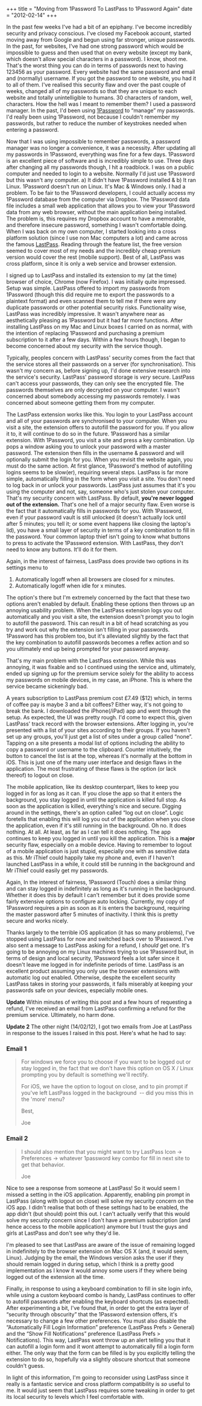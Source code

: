+++
title = "Moving from 1Password To LastPass to 1Password Again"
date = "2012-02-14"
+++

In the past few weeks I've had a bit of an epiphany. I've become incredibly security and privacy conscious. I've closed my Facebook account, started moving away from Google and begun using far stronger, unique passwords. In the past, for websites, I've had one strong password which would be impossible to guess and then used that on every website (except my bank, which doesn't allow special characters in a password). I know, shoot me. That's the worst thing you can do in terms of passwords next to having 123456 as your password. Every website had the same password and email and (normally) username. If you got the password to one website, you had it to all of them. I've realised this security flaw and over the past couple of weeks, changed all of my passwords so that they are unique to each website and totally unintelligible to humans. 30 characters of random, well, characters. How the hell was I meant to remember them? I used a password manager. In the past, I'd been using [1Password](https://agilebits.com/onepassword) to “manage” my passwords. I'd really been using 1Password, not because I couldn't remember my passwords, but rather to reduce the number of keystrokes needed when entering a password.

<!--more-->

Now that I was using impossible to remember passwords, a password manager was no longer a convenience, it was a necessity. After updating all my passwords in 1Password, everything was fine for a few days. 1Password is an excellent piece of software and is incredibly simple to use. Three days after changing all my passwords though, I hit a roadblock. I was on a public computer and needed to login to a website. Normally I'd just use 1Password but this wasn't any computer. a) It didn't have 1Password installed & b) It ran Linux. 1Password doesn't run on Linux. It's Mac & Windows only. I had a problem. To be fair to the 1Password developers, I could actually access my 1Password database from the computer via Dropbox. The 1Password data file includes a small web application that allows you to view your 1Password data from any web browser, without the main application being installed. The problem is, this requires my Dropbox account to have a memorable, and therefore insecure password, something I wasn't comfortable doing. When I was back on my own computer, I started looking into a cross platform solution (since I use non Mac computers a lot) and came across the famous [LastPass](https://lastpass.com/index.php). Reading through the feature list, the free version seemed to cover most of my needs and the incredibly cheap premium version would cover the rest (mobile support). Best of all, LastPass was cross platform, since it is only a web service and browser extension.

I signed up to LastPass and installed its extension to my (at the time) browser of choice, Chrome (now Firefox). I was initially quite impressed. Setup was simple. LastPass offered to import my passwords from 1Password (though this did require me to export the passwords to a plaintext format) and even scanned them to tell me if there were any duplicate passwords or other potential security risks. Functionality wise, LastPass was incredibly impressive. It wasn't anywhere near as aesthetically pleasing as 1Password but it had far more functions. After installing LastPass on my Mac and Linux boxes I carried on as normal, with the intention of replacing 1Password and purchasing a premium subscription to it after a few days. Within a few hours though, I began to become concerned about my security with the service though.

Typically, peoples concern with LastPass' security comes from the fact that the service stores all their passwords on a server (for synchronisation). This wasn't my concern as, before signing up, I'd done extensive research into the service's security. LastPass' password storage is *very* secure. LastPass can't access your passwords, they can only see the encrypted file. The passwords themselves are only decrypted on your computer. I wasn't concerned about somebody accessing my passwords remotely. I was concerned about someone getting them from my computer.

The LastPass extension works like this. You login to your LastPass account and all of your passwords are synchronised to your computer. When you visit a site, the extension offers to autofill the password for you. If you allow it to, it will continue to do so in the future. 1Password has a similar extension. With 1Password, you visit a site and press a key combination. Up pops a window asking you to unlock your password with a master password. The extension then fills in the username & password and will optionally submit the login for you. When you revisit the website again, you must do the same action. At first glance, 1Password's method of autofilling logins seems to be slow(er), requiring several steps. LastPass is far more simple, automatically filling in the form when you visit a site. You don't need to log back in or unlock your passwords. LastPass just assumes that it's you using the computer and not, say, someone who's just stolen your computer. That's my security concern with LastPass. By default, **you're never logged out of the extension.** That's one hell of a major security flaw. Even worse is the fact that it automatically fills in passwords for you. With 1Password, even if your password vault is still unlocked (it doesn't actually lock until after 5 minutes; you tell it; or some event happens like closing the laptop's lid), you have a small layer of security in terms of a key combination to fill in the password. Your common laptop thief isn't going to know what buttons to press to activate the 1Password extension. With LastPass, they don't need to know any buttons. It'll do it for them.

Again, in the interest of fairness, LastPass does provide two options in its settings menu to

1. Automatically logoff when all browsers are closed for x minutes.
2. Automatically logoff when idle for x minutes.

The option's there but I'm extremely concerned by the fact that these two options aren't enabled by default. Enabling these options then throws up an annoying usability problem. When the LastPass extension logs you out automatically and you visit a site, the extension doesn't prompt you to login to autofill the password. This can result in a bit of head scratching as you try and work out why the extension isn't filling in your passwords. 1Password has this problem too, but it's alleviated slightly by the fact that the key combination to autofill passwords becomes a reflex action and so you ultimately end up being prompted for your password anyway.

That's my main problem with the LastPass extension. While this was annoying, it was fixable and so I continued using the service and, ultimately, ended up signing up for the premium service solely for the ability to access my passwords on mobile devices, in my case, an iPhone. This is where the service became sickeningly bad.

A years subscription to LastPass premium cost £7.49 ($12) which, in terms of coffee pay is maybe 3 and a bit coffees? Either way, it's not going to break the bank. I downloaded the iPhone(/iPad) app and went through the setup. As expected, the UI was pretty rough. I'd come to expect this, given LastPass' track record with the browser extensions. After logging in, you're presented with a list of your sites according to their groups. If you haven't set up any groups, you'll just get a list of sites under a group called “none”. Tapping on a site presents a modal list of options including the ability to copy a password or username to the clipboard. Counter intuitively, the button to cancel the list is at the top, whereas it's normally at the bottom in iOS. This is just one of the many user interface and design flaws in the application. The most frustrating of these flaws is the option (or lack thereof) to logout on close.

The mobile application, like its desktop counterpart, likes to keep you logged in for as long as it can. If you close the app so that it enters the background, you stay logged in until the application is killed full stop. As soon as the application is killed, everything's nice and secure. Digging around in the settings, there's an option called “log out on close”. Logic foretells that enabling this will log you out of the application when you close the application, even if it's still running in the background. Oh no. It does nothing. At all. At least, as far as I can tell it does nothing. The app continues to keep you logged in until you kill the application. This is a **major** security flaw, especially on a mobile device. Having to remember to logout of a mobile application is just stupid, especially one with as sensitive data as this. Mr iThief could happily take my phone and, even if I haven't launched LastPass in a while, it could still be running in the background and Mr iThief could easily get my passwords.

Again, In the interest of fairness, 1Password (Touch) does a similar thing and can stay logged in indefinitely as long as it's running in the background. Whether it does this by default I can't remember but it does provide some fairly extensive options to configure auto locking. Currently, my copy of 1Password requires a pin as soon as it is enters the background, requiring the master password after 5 minutes of inactivity. I think this is pretty secure and works nicely.

Thanks largely to the terrible iOS application (it has so many problems), I've stopped using LastPass for now and switched back over to 1Password. I've also sent a message to LastPass asking for a refund, I *should* get one. It's going to be annoying on my Linux machines trying to use 1Password but, in terms of design and local security, 1Password feels a lot safer since it doesn't leave me logged in for indefinite periods of time. LastPass is an excellent product assuming you only use the browser extensions with automatic log out enabled. Otherwise, despite the excellent security LastPass takes in storing your passwords, it fails miserably at keeping your passwords safe on your devices, especially mobile ones.

**Update** Within minutes of writing this post and a few hours of requesting a refund, I've received an email from LastPass confirming a refund for the premium service. Ultimately, no harm done.

**Update 2** The other night (14/02/12), I got two emails from Joe at LastPass in response to the issues I raised in this post. Here's what he had to say:

### Email 1

> For windows we force you to choose if you want to be logged out or stay logged in, the fact that we don't have this option on OS X / Linux prompting you by default is something we'll rectify.
>
> For iOS, we have the option to logout on close, and to pin prompt if you've left LastPass logged in the background  -- did you miss this in the 'more' menu?
>
> Best,
>
> Joe

### Email 2

> I should also mention that you might want to try LastPass Icon -> Preferences -> whatever 1password key combo for fill in next site to get that behavior.
>
> Joe

Nice to see a response from someone at LastPass! So it would seem I missed a setting in the iOS application. Apparently, enabling pin prompt in LastPass (along with logout on close) will solve my security concern on the iOS app. I didn't realise that both of these settings had to be enabled, the app didn't (but should) point this out. I can't actually verify that this would solve my security concern since I don't have a premium subscription (and hence access to the mobile application) anymore but I trust the guys and girls at LastPass and don't see why they'd lie.

I'm pleased to see that LastPass are aware of the issue of remaining logged in indefinitely to the browser extension on Mac OS X (and, it would seem, Linux). Judging by the email, the Windows version asks the user if they should remain logged in during setup, which I think is a pretty good implementation as I know it would annoy some users if they where being logged out of the extension all the time.

Finally, in response to using a keyboard combination to fill in site login info, while using a custom keyboard combo is handy, LastPass continues to offer to autofill passwords after enabling the keyboard shortcuts (as expected). After experimenting a bit, I've found that, in order to get the extra layer of “security through obscurity” that the 1Password extension offers, it's necessary to change a few other preferences. You must also disable the “Automatically Fill Login Information” preference (LastPass Prefs > General) and the “Show Fill Notifications” preference (LastPass Prefs > Notifications). This way, LastPass wont throw up an alert telling you that it can autofill a login form and it wont attempt to automatically fill a login form either. The only way that the form can be filled is by you explicitly telling the extension to do so, hopefully via a slightly obscure shortcut that someone couldn't guess.

In light of this information, I'm going to reconsider using LastPass since it really is a fantastic service and cross platform compatibility is *so* useful to me. It would just seem that LastPass requires some tweaking in order to get its local security to levels which I feel comfortable with.
